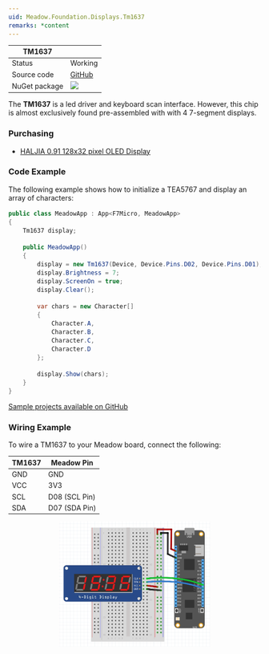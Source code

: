 ```yaml
---
uid: Meadow.Foundation.Displays.Tm1637
remarks: *content
---
```


| TM1637        |             |
|---------------|-------------|
| Status        | Working     |
| Source code   | [GitHub](https://github.com/WildernessLabs/Meadow.Foundation/tree/master/Source/Meadow.Foundation.Peripherals/Displays.Tm1637) |
| NuGet package | <a href="https://www.nuget.org/packages/Meadow.Foundation.Displays.Tm1637/" target="_blank"><img src="https://img.shields.io/nuget/v/Meadow.Foundation.Displays.Tm1637.svg?label=Meadow.Foundation.Displays.Tm1637" style="width: auto; height: -webkit-fill-available;" /></a> |

The **TM1637** is a led driver and keyboard scan interface. However, this chip is almost exclusively found pre-assembled with with 4 7-segment displays.

### Purchasing

* [HALJIA 0.91 128x32 pixel OLED Display](https://www.amazon.co.uk/gp/product/B071Z18R1M/ref=oh_aui_detailpage_o03_s00?ie=UTF8&psc=1)

### Code Example

The following example shows how to initialize a TEA5767 and display an array of characters:

```csharp
public class MeadowApp : App<F7Micro, MeadowApp>
{
    Tm1637 display;

    public MeadowApp()
    {
        display = new Tm1637(Device, Device.Pins.D02, Device.Pins.D01);
        display.Brightness = 7;
        display.ScreenOn = true;
        display.Clear();

        var chars = new Character[] 
        { 
            Character.A, 
            Character.B, 
            Character.C, 
            Character.D 
        };

        display.Show(chars);
    }
}
```

[Sample projects available on GitHub](https://github.com/WildernessLabs/Meadow.Foundation/tree/master/Source/Meadow.Foundation.Peripherals/Displays.Tm1637/Samples) 

### Wiring Example

 To wire a TM1637 to your Meadow board, connect the following:

| TM1637  | Meadow Pin    |
|---------|---------------|
| GND     | GND           |
| VCC     | 3V3           |
| SCL     | D08 (SCL Pin) |
| SDA     | D07 (SDA Pin) |

<img src="../../API_Assets/Meadow.Foundation.Displays.Tm1637/Tm1637_Fritzing.png" 
    style="width: 60%; display: block; margin-left: auto; margin-right: auto;" />